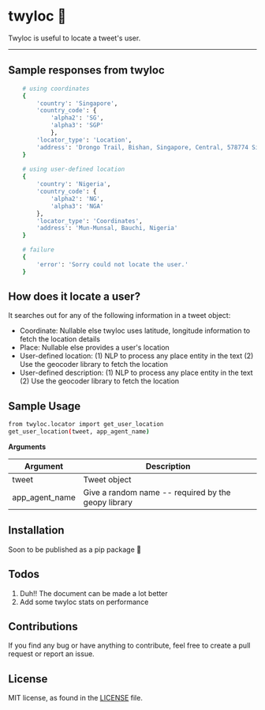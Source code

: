 # twyloc 📍
Twyloc is useful to locate a tweet's user.


--------------------------------------------------------------------------------

## Sample responses from twyloc
```bash
    # using coordinates
    {   
        'country': 'Singapore',
        'country_code': {
            'alpha2': 'SG',
            'alpha3': 'SGP'
            }, 
        'locator_type': 'Location',
        'address': 'Drongo Trail, Bishan, Singapore, Central, 578774 Singapore'
    }
    
    # using user-defined location 
    {
        'country': 'Nigeria', 
        'country_code': {
            'alpha2': 'NG',
            'alpha3': 'NGA'
        },
        'locator_type': 'Coordinates',
        'address': 'Mun-Munsal, Bauchi, Nigeria'
    }

    # failure 
    {
        'error': 'Sorry could not locate the user.'
    }

```

## How does it locate a user? 

It searches out for any of the following information in a tweet object:
<!-- toc -->
- Coordinate:  Nullable else twyloc uses latitude, longitude information to fetch the location details
- Place: Nullable else provides a user's location
- User-defined location: (1) NLP to process any place entity in the text (2) Use the geocoder library to fetch the location 
- User-defined description: (1) NLP to process any place entity in the text (2) Use the geocoder library to fetch the location 
<!-- tocstop -->

## Sample Usage
```bash
from twyloc.locator import get_user_location
get_user_location(tweet, app_agent_name)
```

**Arguments**

| Argument | Description 
| ---- | --- | 
| tweet | Tweet object |
| app_agent_name | Give a random name -- required by the geopy library |


## Installation 
Soon to be published as a pip package 🥲

## Todos
1. Duh!! The document can be made a lot better 
2. Add some twyloc stats on performance

## Contributions
If you find any bug or have anything to contribute, feel free to create a pull request or report an issue.  

## License
MIT license, as found in the [LICENSE](LICENSE) file.
